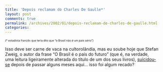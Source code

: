 ```yaml
---
title: 'Depois reclamam do Charles De Gaulle*'
layout: post
comments: true
permalink: /archives/2002/01/depois-reclamam-do-charles-de-gaulle.html
categories:
---
```

<span style="font-size: xx-small;">(* estadista francês que teria dito que &#8220;o Brasil não é um país sério&#8221;)</span>

Isso deve ser carne de vaca na cultorolândia, mas eu soube hoje que Stefan Zweig, o autor da frase &#8220;O Brasil é o país do futuro&#8221; (que é, na verdade, uma leitura ligeiramente alterada do título de um dos seus livros), [suicidou-se][1] depois de passar alguns meses aqui&#8230; isso foi algum recado?

 [1]: http://www.estadao.com.br/divirtase/noticias/2001/out/31/138.htm